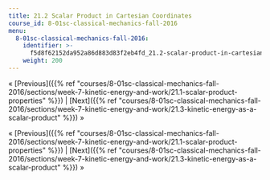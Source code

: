 ```yaml
---
title: 21.2 Scalar Product in Cartesian Coordinates
course_id: 8-01sc-classical-mechanics-fall-2016
menu:
  8-01sc-classical-mechanics-fall-2016:
    identifier: >-
      f5d8f62152da952a86d883d83f2eb4fd_21.2-scalar-product-in-cartesian-coordinates
    weight: 200
---
```

« [Previous]({{% ref "courses/8-01sc-classical-mechanics-fall-2016/sections/week-7-kinetic-energy-and-work/21.1-scalar-product-properties" %}}) | [Next]({{% ref "courses/8-01sc-classical-mechanics-fall-2016/sections/week-7-kinetic-energy-and-work/21.3-kinetic-energy-as-a-scalar-product" %}}) »

« [Previous]({{% ref "courses/8-01sc-classical-mechanics-fall-2016/sections/week-7-kinetic-energy-and-work/21.1-scalar-product-properties" %}}) | [Next]({{% ref "courses/8-01sc-classical-mechanics-fall-2016/sections/week-7-kinetic-energy-and-work/21.3-kinetic-energy-as-a-scalar-product" %}}) »